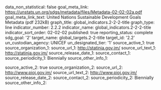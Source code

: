 data_non_statistical: false
goal_meta_link: https://unstats.un.org/sdgs/metadata/files/Metadata-02-02-02a.pdf
goal_meta_link_text: United Nations Sustainable Development Goals Metadata (pdf 232kB)
graph_title: global_indicators.2-2-2-title
graph_type: line
indicator_number: 2.2.2
indicator_name: global_indicators.2-2-2-title
indicator_sort_order: 02-02-02
published: true
reporting_status: complete
sdg_goal: '2'
target_name: global_targets.2-2-title
target_id: '2.2'
un_custodian_agency: UNICEF
un_designated_tier: '1'
source_active_1: true
source_organization_1: 
source_url_1: http://statinja.gov.jm/
source_url_text_1: http://statinja.gov.jm/
source_release_date_1: 
source_contact_1: 
source_periodicity_1: Biennially
source_other_info_1: 
    
source_active_2: true
source_organization_2: 
source_url_2: http://www.pioj.gov.jm/
source_url_text_2: http://www.pioj.gov.jm/
source_release_date_2: 
source_contact_2: 
source_periodicity_2: Biennially
source_other_info_2:  
   